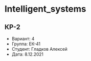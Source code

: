 # Intelligent_systems
## КР-2 
- Вариант: 4
- Группа: ЕК-41
- Студент: Гладков Алексей
- Дата: 8.12.2021
